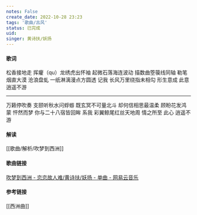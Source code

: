 ```yaml
---
notes: False
create_date: 2022-10-28 23:23
tags: '歌曲/古风'
status: 已完成
uid: 
singer: 黄诗扶/妖扬
---
```

#### 歌词

松香接地走
挥癯（qu）龙绣虎出怀袖
起微石落海连波动
描数曲箜篌线同轴
勒笔烟直大漠 沧浪盘虬
一纸淋漓漫点方圆透
记我 长风万里绕指未相勾
形生意成 此意 逍遥不游

---
万籁停吹奏
支颐听秋水问蜉蝣
既玄冥不可量北斗
却何信相思最温柔
顾盼花发鸿蒙 怦然而梦
你与二十八宿皆回眸
系我 彩翼鲸尾红丝天地周
情之所至 此心 逍遥不游

#### 解读
[[歌曲/解析/吹梦到西洲]]

#### 歌曲链接

[吹梦到西洲 - 恋恋故人难/黄诗扶/妖扬 - 单曲 - 网易云音乐](https://music.163.com/song?id=1376873330&userid=84019341)

#### 参考链接

[[西洲曲]]

